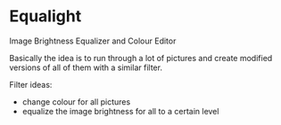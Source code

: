 # Equalight
Image Brightness Equalizer and Colour Editor

Basically the idea is to run through a lot of pictures and create modified versions of all of them with a similar filter.

Filter ideas:
  - change colour for all pictures
  - equalize the image brightness for all to a certain level
